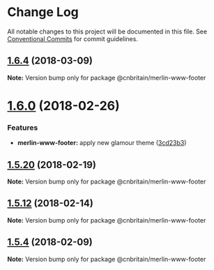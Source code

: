 # Change Log

All notable changes to this project will be documented in this file.
See [Conventional Commits](https://conventionalcommits.org) for commit guidelines.

<a name="1.6.4"></a>
## [1.6.4](https://github.com/cnduk/merlin-www-components/compare/@cnbritain/merlin-www-footer@1.6.3...@cnbritain/merlin-www-footer@1.6.4) (2018-03-09)




**Note:** Version bump only for package @cnbritain/merlin-www-footer

<a name="1.6.0"></a>
# [1.6.0](https://github.com/cnduk/merlin-www-components/compare/@cnbritain/merlin-www-footer@1.5.25...@cnbritain/merlin-www-footer@1.6.0) (2018-02-26)


### Features

* **merlin-www-footer:** apply new glamour theme ([3cd23b3](https://github.com/cnduk/merlin-www-components/commit/3cd23b3))




<a name="1.5.20"></a>
## [1.5.20](https://github.com/cnduk/merlin-www-components/compare/@cnbritain/merlin-www-footer@1.5.19...@cnbritain/merlin-www-footer@1.5.20) (2018-02-19)




**Note:** Version bump only for package @cnbritain/merlin-www-footer

<a name="1.5.12"></a>
## [1.5.12](https://github.com/cnduk/merlin-www-components/compare/@cnbritain/merlin-www-footer@1.5.11...@cnbritain/merlin-www-footer@1.5.12) (2018-02-14)




**Note:** Version bump only for package @cnbritain/merlin-www-footer

<a name="1.5.4"></a>
## [1.5.4](https://github.com/cnduk/merlin-www-components/compare/@cnbritain/merlin-www-footer@1.5.3...@cnbritain/merlin-www-footer@1.5.4) (2018-02-09)




**Note:** Version bump only for package @cnbritain/merlin-www-footer
